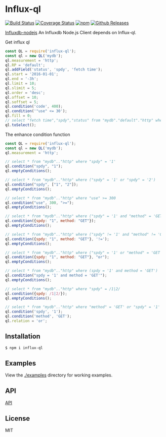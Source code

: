 # Influx-ql 

[![Build Status](https://travis-ci.org/vicanso/influx-ql.svg?style=flat-square)](https://travis-ci.org/vicanso/influx-ql)
[![Coverage Status](https://img.shields.io/coveralls/vicanso/influx-ql/master.svg?style=flat)](https://coveralls.io/r/vicanso/influx-ql?branch=master)
[![npm](http://img.shields.io/npm/v/influx-ql.svg?style=flat-square)](https://www.npmjs.org/package/influx-ql)
[![Github Releases](https://img.shields.io/npm/dm/influx-ql.svg?style=flat-square)](https://github.com/vicanso/influx-ql)

[Influxdb-nodejs](https://github.com/vicanso/influxdb-nodejs) An Influxdb Node.js Client depends on Influx-ql.


Get influx ql

```js
const QL = require('influx-ql');
const ql = new QL('mydb');
ql.measurement = 'http';
ql.RP = 'default';
ql.addField('status', 'spdy', 'fetch time');
ql.start = '2016-01-01';
ql.end = '-3h';
ql.limit = 10;
ql.slimit = 5;
ql.order = 'desc';
ql.offset = 10;
ql.soffset = 5;
ql.condition('code', 400);
ql.condition('"use" <= 30');
ql.fill = 0;
// select "fetch time","spdy","status" from "mydb"."default"."http" where "code" = 400 and "use" <= 30 and time <= now() - 3h and time >= '2016-01-01' order by time desc limit 10 slimit 5 offset 10 soffset 5
ql.toSelect();
```

The enhance condition function

```js
const QL = require('influx-ql');
const ql = new QL('mydb');
ql.measurement = 'http';

// select * from "mydb".."http" where "spdy" = '1'
ql.condition("spdy", "1");
ql.emptyConditions();

// select * from "mydb".."http" where ("spdy" = '1' or "spdy" = '2')
ql.condition("spdy", ["1", "2"]);
ql.emptyConditions();

// select * from "mydb".."http" where "use" >= 300
ql.condition("use", 300, ">=");
ql.emptyConditions();

// select * from "mydb".."http" where ("spdy" = '1' and "method" = 'GET')
ql.condition({spdy: "1", method: "GET"});
ql.emptyConditions();

// select * from "mydb".."http" where ("spdy" != '1' and "method" != 'GET')
ql.condition({spdy: "1", method: "GET"}, '!=');
ql.emptyConditions();

// select * from "mydb".."http" where ("spdy" = '1' or "method" = 'GET')
ql.condition({spdy: "1", method: "GET"}, "or");
ql.emptyConditions();

// select * from "mydb".."http" where (spdy = '1' and method = 'GET')
ql.condition("spdy = '1' and method = 'GET'");
ql.emptyConditions();

// select * from "mydb".."http" where "spdy" = /1|2/
ql.condition({spdy: /1|2/});
ql.emptyConditions();

// select * from "mydb".."http" where "method" = 'GET' or "spdy" = '1'
ql.condition('spdy', '1');
ql.condition('method', 'GET');
ql.relation = 'or';
```

## Installation

```bash
$ npm i influx-ql
```

## Examples
  
View the [./examples](examples) directory for working examples. 

## API

[API](https://vicanso.github.io/influx-ql/QL.html)

## License

MIT
